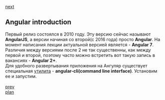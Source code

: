 <a href="04.md">next</a>

<h2>Angular introduction</h2>

<div>
Первый релиз состоялся в 2010 году. Эту версию сейчас называют <strong>AngularJS</strong>, а
версии начиная со второй(с 2016 года) просто <strong>Angular</strong>. На момент написания лекции
актуальной версией является - <strong>Angular 7</strong>. Различия между версиями после 2 не так существенны,
как между первой и второй, поэтому часто можно встретить вот такую запись в вакансиях - <strong>Angular 2+</strong>.
</div>

<div>
Для удобного развертывания приложения на Ангуляр существует специальная <a href="https://cli.angular.io/">утилита</a> -
<strong>angular-cli(command line interface)</strong>. Установим ее и запустим.
</div>


<br/>
<a href="02.md">prev</a>
<br/>
<a href="00.md">plan</a>
